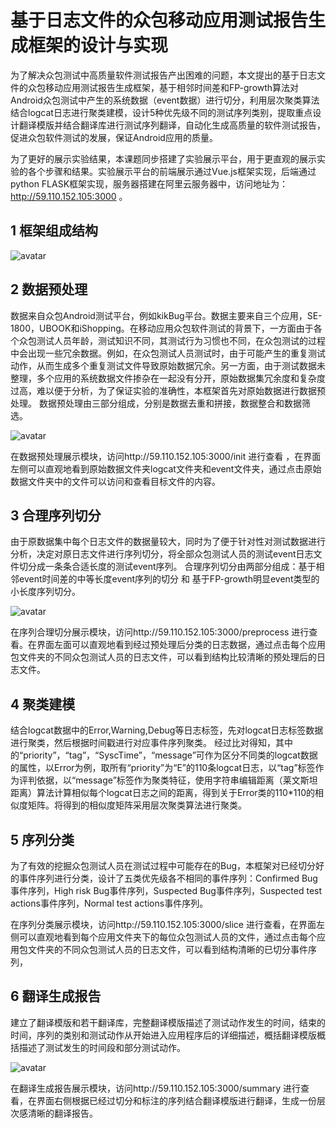 # 基于日志文件的众包移动应用测试报告生成框架的设计与实现
为了解决众包测试中高质量软件测试报告产出困难的问题，本文提出的基于日志文件的众包移动应用测试报告生成框架，基于相邻时间差和FP-growth算法对Android众包测试中产生的系统数据（event数据）进行切分，利用层次聚类算法结合logcat日志进行聚类建模，设计5种优先级不同的测试序列类别，提取重点设计翻译模版并结合翻译库进行测试序列翻译，自动化生成高质量的软件测试报告，促进众包软件测试的发展，保证Android应用的质量。

为了更好的展示实验结果，本课题同步搭建了实验展示平台，用于更直观的展示实验的各个步骤和结果。实验展示平台的前端展示通过Vue.js框架实现，后端通过python FLASK框架实现，服务器搭建在阿里云服务器中，访问地址为：http://59.110.152.105:3000 。

## 1 框架组成结构

![avatar](http://59.110.152.105/S-CAT/S-CAT-thestruct.png)

## 2 数据预处理
数据来自众包Android测试平台，例如kikBug平台。数据主要来自三个应用，SE-1800，UBOOK和iShopping。在移动应用众包软件测试的背景下，一方面由于各个众包测试人员年龄，测试知识不同，其测试行为习惯也不同，在众包测试的过程中会出现一些冗余数据。例如，在众包测试人员测试时，由于可能产生的重复测试动作，从而生成多个重复测试文件导致原始数据冗余。另一方面，由于测试数据未整理，多个应用的系统数据文件掺杂在一起没有分开，原始数据集冗余度和复杂度过高，难以便于分析，为了保证实验的准确性，本框架首先对原始数据进行数据预处理。
数据预处理由三部分组成，分别是数据去重和拼接，数据整合和数据筛选。

![avatar](http://59.110.152.105/S-CAT/S-CAT-wash.png)

在数据预处理展示模块，访问http://59.110.152.105:3000/init 进行查看 ，在界面左侧可以直观地看到原始数据文件夹logcat文件夹和event文件夹，通过点击原始数据文件夹中的文件可以访问和查看目标文件的内容。

## 3 合理序列切分
由于原数据集中每个日志文件的数据量较大，同时为了便于针对性对测试数据进行分析，决定对原日志文件进行序列切分，将全部众包测试人员的测试event日志文件切分成一条条合适长度的测试event序列。
合理序列切分由两部分组成：基于相邻event时间差的中等长度event序列的切分 和 基于FP-growth明显event类型的小长度序列切分。

![avatar](http://59.110.152.105/S-CAT/S-CAT-slice.png)

在序列合理切分展示模块，访问http://59.110.152.105:3000/preprocess 进行查看。在界面左面可以直观地看到经过预处理后分类的日志数据，通过点击每个应用包文件夹的不同众包测试人员的日志文件，可以看到结构比较清晰的预处理后的日志文件。


## 4 聚类建模
结合logcat数据中的Error,Warning,Debug等日志标签，先对logcat日志标签数据进行聚类，然后根据时间戳进行对应事件序列聚类。
经过比对得知，其中的“priority”，“tag”，“SyscTime”，“message”可作为区分不同类的logcat数据的属性，以Error为例，取所有“priority”为“E”的110条logcat日志，以“tag”标签作为评判依据，以“message”标签作为聚类特征，使用字符串编辑距离（莱文斯坦距离）算法计算相似每个logcat日志之间的距离，得到关于Error类的110*110的相似度矩阵。将得到的相似度矩阵采用层次聚类算法进行聚类。

## 5 序列分类
为了有效的挖掘众包测试人员在测试过程中可能存在的Bug，本框架对已经切分好的事件序列进行分类，设计了五类优先级各不相同的事件序列：Confirmed Bug事件序列，High risk Bug事件序列，Suspected Bug事件序列，Suspected test actions事件序列，Normal test actions事件序列。

在序列分类展示模块，访问http://59.110.152.105:3000/slice  进行查看，在界面左侧可以直观地看到每个应用文件夹下的每位众包测试人员的文件，通过点击每个应用包文件夹的不同众包测试人员的日志文件，可以看到结构清晰的已切分事件序列，

## 6 翻译生成报告
建立了翻译模版和若干翻译库，完整翻译模版描述了测试动作发生的时间，结束的时间，序列的类别和测试动作从开始进入应用程序后的详细描述，概括翻译模版概括描述了测试发生的时间段和部分测试动作。

![avatar](http://59.110.152.105/S-CAT/S-CAT-generate.png)

在翻译生成报告展示模块，访问http://59.110.152.105:3000/summary 进行查看，在界面右侧根据已经过切分和标注的序列结合翻译模版进行翻译，生成一份层次感清晰的翻译报告。
